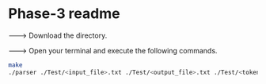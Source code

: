 # Phase-3 readme

---> Download the directory.

---> Open your terminal and execute the following commands.

```bash
make
./parser ./Test/<input_file>.txt ./Test/<output_file>.txt ./Test/<token_file.txt>
```
